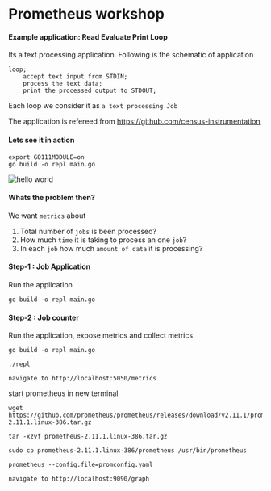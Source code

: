 # Prometheus workshop

#### Example application: Read Evaluate Print Loop

Its a text processing application. 
Following is the schematic of application

```
loop;
    accept text input from STDIN;
    process the text data;
    print the processed output to STDOUT;
```

Each loop we consider it as `a text processing Job` 

The application is refereed from https://github.com/census-instrumentation

#### Lets see it in action
```
export GO111MODULE=on
go build -o repl main.go
```

![hello world](https://i.ibb.co/F6vgpZG/hello-repl.png)

#### Whats the problem then?

We want `metrics` about 
1. Total number of `jobs` is been processed? 
2. How much `time` it is taking to process an one `job`?
3. In each `job` how much `amount of data` it is processing?

#### Step-1 : Job Application
Run the application
```
go build -o repl main.go
```

#### Step-2 : Job counter

Run the application, expose metrics and collect metrics

```
go build -o repl main.go

./repl

navigate to http://localhost:5050/metrics
```

start prometheus in new terminal
```
wget https://github.com/prometheus/prometheus/releases/download/v2.11.1/prometheus-2.11.1.linux-386.tar.gz

tar -xzvf prometheus-2.11.1.linux-386.tar.gz 

sudo cp prometheus-2.11.1.linux-386/prometheus /usr/bin/prometheus

prometheus --config.file=promconfig.yaml

navigate to http://localhost:9090/graph
```
